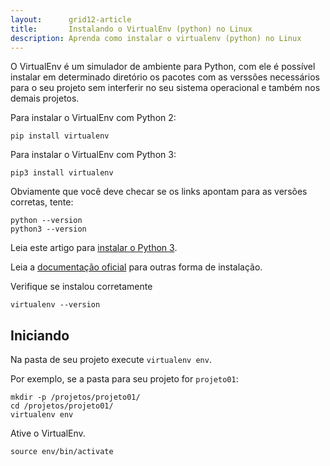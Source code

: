 ```yaml
---
layout:      grid12-article
title:       Instalando o VirtualEnv (python) no Linux
description: Aprenda como instalar o virtualenv (python) no Linux
---
```


O VirtualEnv é um simulador de ambiente para Python, com ele é possível instalar em determinado diretório os pacotes
com as verssões necessários para o seu projeto sem interferir no seu sistema operacional e também nos demais projetos.

Para instalar o VirtualEnv com Python 2:

	pip install virtualenv

Para instalar o VirtualEnv com Python 3:

	pip3 install virtualenv

Obviamente que você deve checar se os links apontam para as versões corretas, tente:

    python --version
    python3 --version

Leia este artigo para [instalar o Python 3](/linux/cookbook/python/).

Leia a [documentação oficial](https://virtualenv.pypa.io/en/latest/virtualenv.html "link-externo") para outras forma de instalação.

Verifique se instalou corretamente

	virtualenv --version


Iniciando
---

Na pasta de seu projeto execute `virtualenv env`.

Por exemplo, se a pasta para seu projeto for `projeto01`:

	mkdir -p /projetos/projeto01/
	cd /projetos/projeto01/
	virtualenv env

Ative o VirtualEnv.

	source env/bin/activate